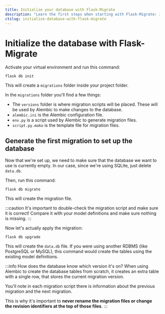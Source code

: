 ```yaml
---
title: Initialize your database with Flask-Migrate
description: "Learn the first steps when starting with Flask-Migrate: initializing the database."
ctslug: initialize-database-with-flask-migrate
---
```


# Initialize the database with Flask-Migrate

Activate your virtual environment and run this command:

```
flask db init
```

This will create a `migrations` folder inside your project folder.

In the `migrations` folder you'll find a few things:

- The `versions` folder is where migration scripts will be placed. These will be used by Alembic to make changes to the database.
- `alembic.ini` is the Alembic configuration file.
- `env.py` is a script used by Alembic to generate migration files.
- `script.py.mako` is the template file for migration files.

## Generate the first migration to set up the database

Now that we're set up, we need to make sure that the database we want to use is currently empty. In our case, since we're using SQLite, just delete `data.db`.

Then, run this command:

```
flask db migrate
```

This will create the migration file.


:::caution
It's important to double-check the migration script and make sure it is correct! Compare it with your model definitions and make sure nothing is missing.
:::

Now let's actually apply the migration:

```
flask db upgrade
```

This will create the `data.db` file. If you were using another RDBMS (like PostgreSQL or MySQL), this command would create the tables using the existing model definitions.

:::info How does the database know which version it's on?
When using Alembic to create the database tables from scratch, it creates an extra table with a single row, that stores the current migration version.

You'll note in each migration script there is information about the previous migration and the next migration.

This is why it's important to **never rename the migration files or change the revision identifiers at the top of those files**.
:::